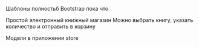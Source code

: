 Шаблоны полностьб Bootstrap пока что

Простой электронный книжный магазин
Можно выбрать книгу, указать количество и отправить в корзину
 

Модели в приложении store 